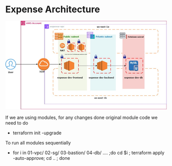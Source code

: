 # Expense Architecture


![alt text](Images/expenses-dev-terraform.jpg)

If we are using modules, for any changes done original module code we need to do
* terraform init -upgrade 

To run all modules sequentially
* for i in 01-vpc/ 02-sg/ 03-bastion/ 04-db/ .... ;do cd $i ; terraform apply -auto-approve; cd .. ; done